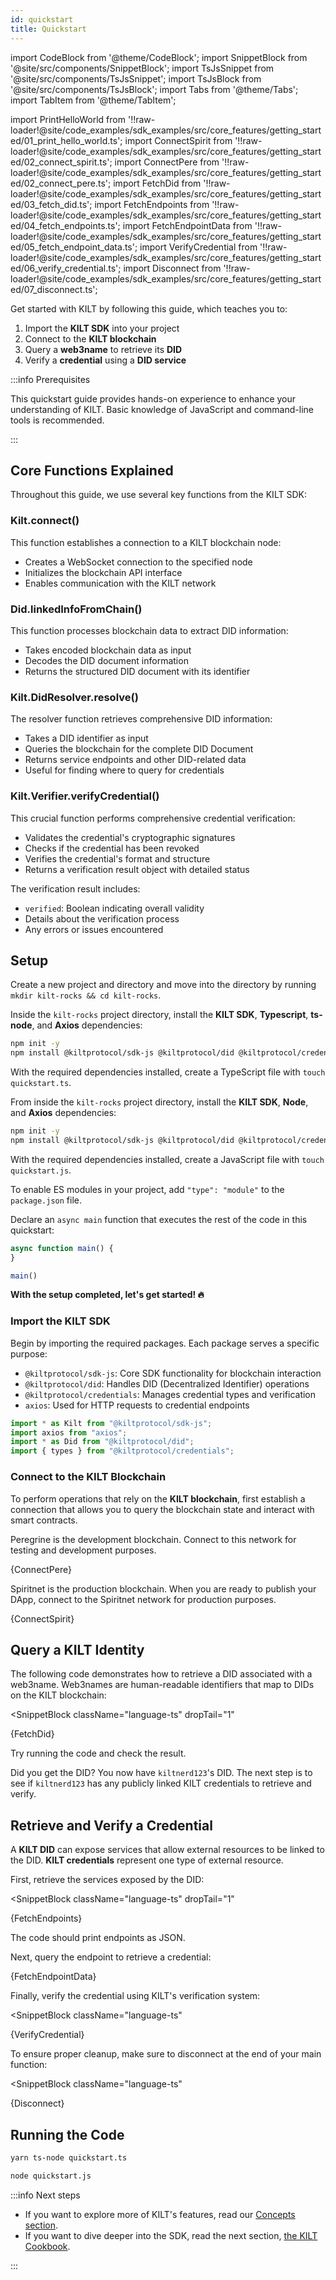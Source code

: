 ```yaml
---
id: quickstart
title: Quickstart
---
```


import CodeBlock from '@theme/CodeBlock';
import SnippetBlock from '@site/src/components/SnippetBlock';
import TsJsSnippet from '@site/src/components/TsJsSnippet';
import TsJsBlock from '@site/src/components/TsJsBlock';
import Tabs from '@theme/Tabs';
import TabItem from '@theme/TabItem';

import PrintHelloWorld from '!!raw-loader!@site/code_examples/sdk_examples/src/core_features/getting_started/01_print_hello_world.ts';
import ConnectSpirit from '!!raw-loader!@site/code_examples/sdk_examples/src/core_features/getting_started/02_connect_spirit.ts';
import ConnectPere from '!!raw-loader!@site/code_examples/sdk_examples/src/core_features/getting_started/02_connect_pere.ts';
import FetchDid from '!!raw-loader!@site/code_examples/sdk_examples/src/core_features/getting_started/03_fetch_did.ts';
import FetchEndpoints from '!!raw-loader!@site/code_examples/sdk_examples/src/core_features/getting_started/04_fetch_endpoints.ts';
import FetchEndpointData from '!!raw-loader!@site/code_examples/sdk_examples/src/core_features/getting_started/05_fetch_endpoint_data.ts';
import VerifyCredential from '!!raw-loader!@site/code_examples/sdk_examples/src/core_features/getting_started/06_verify_credential.ts';
import Disconnect from '!!raw-loader!@site/code_examples/sdk_examples/src/core_features/getting_started/07_disconnect.ts';

Get started with KILT by following this guide, which teaches you to:

1. Import the **KILT SDK** into your project
2. Connect to the **KILT blockchain**
3. Query a **web3name** to retrieve its **DID**
4. Verify a **credential** using a **DID service**

:::info Prerequisites

This quickstart guide provides hands-on experience to enhance your understanding of KILT.
Basic knowledge of JavaScript and command-line tools is recommended.

:::

## Core Functions Explained

Throughout this guide, we use several key functions from the KILT SDK:

### Kilt.connect()
This function establishes a connection to a KILT blockchain node:
- Creates a WebSocket connection to the specified node
- Initializes the blockchain API interface
- Enables communication with the KILT network

### Did.linkedInfoFromChain()
This function processes blockchain data to extract DID information:
- Takes encoded blockchain data as input
- Decodes the DID document information
- Returns the structured DID document with its identifier

### Kilt.DidResolver.resolve()
The resolver function retrieves comprehensive DID information:
- Takes a DID identifier as input
- Queries the blockchain for the complete DID Document
- Returns service endpoints and other DID-related data
- Useful for finding where to query for credentials

### Kilt.Verifier.verifyCredential()
This crucial function performs comprehensive credential verification:
- Validates the credential's cryptographic signatures
- Checks if the credential has been revoked
- Verifies the credential's format and structure
- Returns a verification result object with detailed status

The verification result includes:
- `verified`: Boolean indicating overall validity
- Details about the verification process
- Any errors or issues encountered

## Setup

Create a new project and directory and move into the directory by running `mkdir kilt-rocks && cd kilt-rocks`.

<Tabs groupId="ts-js-choice">
  <TabItem value='ts' label='Typescript' default>

Inside the `kilt-rocks` project directory, install the **KILT SDK**, **Typescript**, **ts-node**, and **Axios** dependencies:

```bash npm2yarn
npm init -y
npm install @kiltprotocol/sdk-js @kiltprotocol/did @kiltprotocol/credentials ts-node typescript axios
```

With the required dependencies installed, create a TypeScript file with `touch quickstart.ts`.

  </TabItem>
  <TabItem value='js' label='Javascript'>

From inside the `kilt-rocks` project directory, install the **KILT SDK**, **Node**, and **Axios** dependencies:

```bash npm2yarn
npm init -y
npm install @kiltprotocol/sdk-js @kiltprotocol/did @kiltprotocol/credentials node axios
```

With the required dependencies installed, create a JavaScript file with `touch quickstart.js`.

To enable ES modules in your project, add `"type": "module"` to the `package.json` file.

  </TabItem>
</Tabs>

Declare an `async main` function that executes the rest of the code in this quickstart:

```js
async function main() {
}

main()
```

**With the setup completed, let's get started! 🔥**

### Import the KILT SDK

Begin by importing the required packages. Each package serves a specific purpose:
- `@kiltprotocol/sdk-js`: Core SDK functionality for blockchain interaction
- `@kiltprotocol/did`: Handles DID (Decentralized Identifier) operations
- `@kiltprotocol/credentials`: Manages credential types and verification
- `axios`: Used for HTTP requests to credential endpoints

```js
import * as Kilt from "@kiltprotocol/sdk-js";
import axios from "axios";
import * as Did from "@kiltprotocol/did";
import { types } from "@kiltprotocol/credentials";
```

### Connect to the KILT Blockchain

To perform operations that rely on the **KILT blockchain**, first establish a connection that allows you to query the blockchain state and interact with smart contracts.

<Tabs groupId="chain-choice">
  <TabItem value='pere' label='Peregrine (Testnet)' default>
    <p>Peregrine is the development blockchain.
    Connect to this network for testing and development purposes.</p>
    <SnippetBlock
      className="language-ts"
      dropTail="1"
      >
      {ConnectPere}
    </SnippetBlock>
  </TabItem>
  <TabItem value='spirit' label='Spiritnet (Production)'>
    <p>Spiritnet is the production blockchain.
    When you are ready to publish your DApp, connect to the Spiritnet network for production purposes.</p>
    <SnippetBlock
      className="language-ts"
      dropTail="1"
      >
      {ConnectSpirit}
    </SnippetBlock>
  </TabItem>
</Tabs>

## Query a KILT Identity

The following code demonstrates how to retrieve a DID associated with a web3name. Web3names are human-readable identifiers that map to DIDs on the KILT blockchain:

<SnippetBlock
className="language-ts"
dropTail="1"
>
{FetchDid}
</SnippetBlock>

Try running the code and check the result.

Did you get the DID? You now have `kiltnerd123`'s DID. The next step is to see if `kiltnerd123` has any publicly linked KILT credentials to retrieve and verify.

## Retrieve and Verify a Credential

A **KILT DID** can expose services that allow external resources to be linked to the DID. **KILT credentials** represent one type of external resource.

First, retrieve the services exposed by the DID:

<SnippetBlock
className="language-ts"
dropTail="1"
>
{FetchEndpoints}
</SnippetBlock>

The code should print endpoints as JSON.

Next, query the endpoint to retrieve a credential:

<TsJsSnippet dropTail="1">
  {FetchEndpointData}
</TsJsSnippet>

Finally, verify the credential using KILT's verification system:

<SnippetBlock
className="language-ts"
>
{VerifyCredential}
</SnippetBlock>

To ensure proper cleanup, make sure to disconnect at the end of your main function:

<SnippetBlock
className="language-ts"
>
{Disconnect}
</SnippetBlock>

## Running the Code

<Tabs groupId="ts-js-choice">
  <TabItem value='ts' label='Typescript' default>

```bash
yarn ts-node quickstart.ts
```

  </TabItem>
  <TabItem value='js' label='Javascript'>

```bash
node quickstart.js
```

  </TabItem>
</Tabs>

:::info Next steps

- If you want to explore more of KILT's features, read our [Concepts section](../../concepts/01_what_is_kilt.md).
- If you want to dive deeper into the SDK, read the next section, [the KILT Cookbook](./02_cookbook/01_dids/01_light_did_creation.md).

:::
